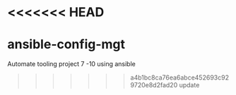 <<<<<<< HEAD
=======
# ansible-config-mgt
Automate tooling project 7 -10 using ansible
>>>>>>> a4b1bc8ca76ea6abce452693c929720e8d2fad20
update
